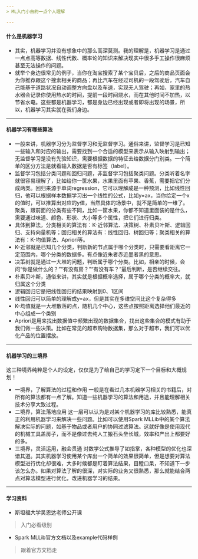 ```yaml
---
> ML入门小白的一点个人理解

---
```

#### 什么是机器学习
- 其实，机器学习并没有想象中的那么高深莫测。我的理解是，机器学习是通过一点点高等数据、线性代数、概率论的知识来解决现实中很多手工操作很麻烦甚至无法操作的问题。
- 就举个身边很常见的例子，当你在淘宝搜索了某个宝贝后，之后的商品页面会为你推荐跟这个搜索相关的商品；再比汽车在经过司机的一段驾驶后，汽车自己能基于道路状况自动调整方向盘以及车速，实现无人驾驶；再如，家里的热水器会记录你使用热水的时间，提前一段时间烧水，而在其他时间不加热，以节省水电。这些都是机器学习，都是身边已经出现或者即将出现的场景，所以，机器学习其实就在我们身边。

---
#### 机器学习有哪些算法
- 一般来讲，机器学习分为监督学习和无监督学习。通俗来讲，监督学习是已知一些输入和对应的输出，需要找到一个合适的模型来表示从输入映射到输出；无监督学习是没有先验知识，需要根据数据的特征去给数据分门别类。一个简单的区分方法是就看输入数据是否有标签（label）。
- 监督学习包括分类问题和回归问题，非监督学习包括聚类问题。分类听着名字就很容易理解了，比如给你一筐水果，水果里面有苹果、香蕉，需要把它们分成两类。回归来源于单词regression，它可以理解成是一种预测，比如线性回归，他可以根据样本数据学习出一个线性的公式，比如y=ax，当你给定一个x的值时，可以推算出对应的y值，当然具体的场景中，就不是简单的一维了。聚类，跟前面的分类有些不同，比如一筐水果，你都不知道里面装的是什么，需要通过味道、颜色、形状、大小等多个属性，把它们进行归类。
- 具体到算法，分类相关的算法有：K-近邻算法、决策树、朴素贝叶斯、逻辑回归、支持向量机等；回归相关的算法有：线性回归、树回归等；聚类相关的算法有：K-均值算法、Apriori等。
- K-近邻就是已知几个分类，判断新的节点属于哪个分类时，只需要看距离它一定范围内，哪个分类的数据多。有点像近朱者赤近墨者黑的意思。
- 决策树就是通过一大堆的问题，判断属于哪个分类。比如，相亲的时候，会问“你是做什么的？”“有没有房？”“有没有车？”最后判断，是否继续交往。
- 朴素贝叶斯，通俗来讲，其实就是根据概率选择，属于哪个分类的概率大，就归属这个分类
- 逻辑回归它是把线性回归的结果映射到0、1区间
- 线性回归可以简单的理解成y=ax，但是其实在多维空间比这个复杂得多
- K-均值就是一大堆散落的点，随机几个中心，这些点按照距离选择他们最近的中心组成一个类别
- Apriori是用来找出数据值中频繁出现的数据集合，找出这些集合的模式有助于我们做一些决策。比如在常见的超市购物数据集，那么对于超市，我们可以优化产品的位置摆放。

---
#### 机器学习的三境界
这三种境界纯粹是个人的设定，仅仅是为了给自己的学习定下一个目标和大概规划！
- 一境界，了解算法的过程和作用
一般是在看过几本机器学习相关的书籍后，对所有的算法都有一点了解。知道一些机器学习的算法和用途，并且能理解相关技术分享大致过程。
- 二境界，算法落地应用
这一层可以认为是对某个机器学习的库比较熟悉，能真正的利用机器学习来解决一些问题。比如可以使用Spark    MLLib中的某个算法解决实际的问题，如基于物品或者用户的协同过滤算法。这就好像是使用现代的机械工具盖房子，而不是像过去纯人工搬石头垒长城，效率和产出上都要好的多。
- 三境界，灵活运用，融会贯通
对数学公式推导了如指掌，各种模型的优化也深谙其道。其实机器学习使用某个库出一个简单的效果很简单，但是想要对算法模型进行优化却很难，大多时候都是盯着算法结果，目瞪口呆，不知道下一步该怎么办。如果对算法了解的很深，对实际的业务又很熟悉，那么就能结合两点对算法模型进行优化，改进机器学习的结果。

---
#### 学习资料
- 斯坦福大学吴恩达老师公开课
> 入门必看级别
- Spark MLLib官方文档以及example代码样例
> 跟着官方文档走